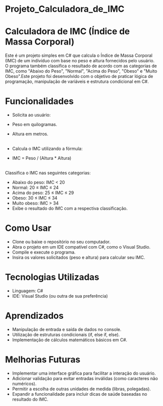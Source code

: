 # Projeto_Calculadora_de_IMC

# Calculadora de IMC (Índice de Massa Corporal)

Este é um projeto simples em C# que calcula o Índice de Massa Corporal (IMC) de um indivíduo com base no peso e altura fornecidos pelo usuário. O programa também classifica o resultado de acordo com as categorias de IMC, como "Abaixo do Peso", "Normal", "Acima do Peso", "Obeso" e "Muito Obeso".Este projeto foi desenvolvido com o objetivo de praticar lógica de programação, manipulação de variáveis e estrutura condicional em C#.

# Funcionalidades
- Solicita ao usuário:<br>
- Peso em quilogramas.<br>
- Altura em metros.<br><br>

- Calcula o IMC utilizando a fórmula:<br>
- IMC = Peso / (Altura * Altura)<br><br>

Classifica o IMC nas seguintes categorias:<br>
- Abaixo do peso: IMC < 20<br>
- Normal: 20 ≤ IMC ≤ 24<br>
- Acima do peso: 25 ≤ IMC ≤ 29<br>
- Obeso: 30 ≤ IMC ≤ 34<br>
- Muito obeso: IMC > 34<br>
- Exibe o resultado do IMC com a respectiva classificação.<br>

# Como Usar
- Clone ou baixe o repositório no seu computador.<br>
- Abra o projeto em um IDE compatível com C#, como o Visual Studio.<br>
- Compile e execute o programa.<br>
- Insira os valores solicitados (peso e altura) para calcular seu IMC.<br>

# Tecnologias Utilizadas
- Linguagem: C#<br>
- IDE: Visual Studio (ou outra de sua preferência)<br>

# Aprendizados
- Manipulação de entrada e saída de dados no console.<br>
- Utilização de estruturas condicionais (if, else if, else).<br>
- Implementação de cálculos matemáticos básicos em C#.<br>

# Melhorias Futuras
- Implementar uma interface gráfica para facilitar a interação do usuário.<br>
- Adicionar validação para evitar entradas inválidas (como caracteres não numéricos).<br>
- Permitir a escolha de outras unidades de medida (libras, polegadas).<br>
- Expandir a funcionalidade para incluir dicas de saúde baseadas no resultado do IMC.<br>
